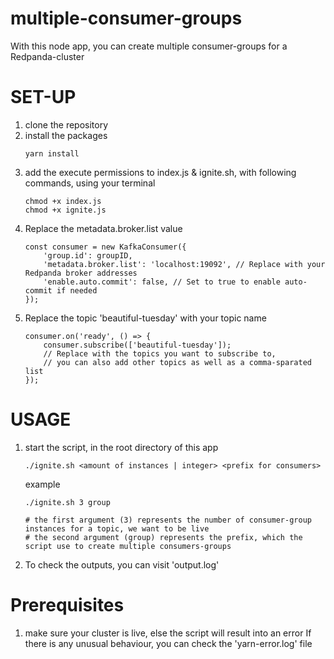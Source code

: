 # multiple-consumer-groups
With this node app, you can create multiple consumer-groups for a Redpanda-cluster

# SET-UP

1. clone the repository
2. install the packages
    ```
    yarn install
    ```
3. add the execute permissions to index.js & ignite.sh, with following commands, using your terminal
    ```
    chmod +x index.js
    chmod +x ignite.js
    ```
4. Replace the metadata.broker.list value
    ```
    const consumer = new KafkaConsumer({
        'group.id': groupID,
        'metadata.broker.list': 'localhost:19092', // Replace with your Redpanda broker addresses
        'enable.auto.commit': false, // Set to true to enable auto-commit if needed
    });
    ```
5. Replace the topic 'beautiful-tuesday' with your topic name
    ```
    consumer.on('ready', () => {
        consumer.subscribe(['beautiful-tuesday']); 
        // Replace with the topics you want to subscribe to,
        // you can also add other topics as well as a comma-sparated list
    });
    ```

# USAGE    
1. start the script, in the root directory of this app
    ```
    ./ignite.sh <amount of instances | integer> <prefix for consumers>
    ```
    example
    ```
    ./ignite.sh 3 group

    # the first argument (3) represents the number of consumer-group instances for a topic, we want to be live
    # the second argument (group) represents the prefix, which the script use to create multiple consumers-groups
    ```
2. To check the outputs, you can visit 'output.log'

# Prerequisites
1. make sure your cluster is live, else the script will result into an error
    If there is any unusual behaviour, you can check the 'yarn-error.log' file



